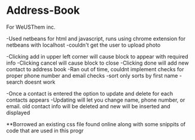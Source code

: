 # Address-Book
For WeUSThem inc.

-Used netbeans for html and javascript, runs using chrome extension for netbeans with localhost
-couldn't get the user to upload photo

-Clicking add in upper left corner will cause block to appear with required info
-Clicking cancel will cause block to close
-Clicking done will add new contact to address book
-Ran out of time, couldnt implement checks for proper phone number and email checks
-sort only sorts by first name 
-search doesnt work 

-Once a contact is entered the option to update and delete for each contacts appears
-Updating will let you change name, phone number, or email. old contact info will be deleted and new will be inserted and displayed


**Borrowed an existing css file found online along with some snippits of code that are used in this progr








